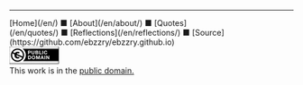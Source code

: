 
***
<div class="footer">

<div class="text-small">
[Home](/en/) ■ [About](/en/about/) ■ [Quotes](/en/quotes/) ■ [Reflections](/en/reflections/) ■ [Source](https://github.com/ebzzry/ebzzry.github.io)
</div>

<div class="text-x-small">
<a rel="license" href="https://creativecommons.org/publicdomain/zero/1.0/deed.en"><img alt="CC0 1.0 Universal (CC0 1.0) Public Domain Dedication" class="cc" src="/bil/cc0-88x31.webp" /></a><br>
This work is in the <a rel="license" href="https://creativecommons.org/publicdomain/zero/1.0/deed.en">public domain.</a><br>
</div>

</div>
